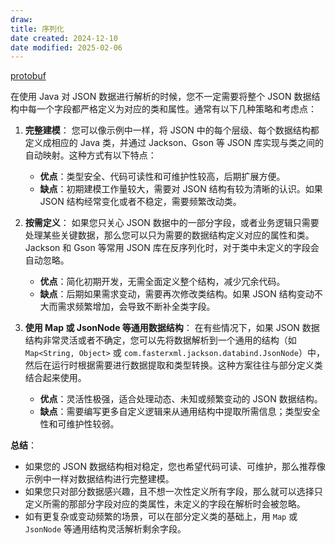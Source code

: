 ```yaml
---
draw:
title: 序列化
date created: 2024-12-10
date modified: 2025-02-06
---
```


[protobuf](protobuf.md)

在使用 Java 对 JSON 数据进行解析的时候，您不一定需要将整个 JSON 数据结构中每一个字段都严格定义为对应的类和属性。通常有以下几种策略和考虑点：

1. **完整建模**：
    您可以像示例中一样，将 JSON 中的每个层级、每个数据结构都定义成相应的 Java 类，并通过 Jackson、Gson 等 JSON 库实现与类之间的自动映射。这种方式有以下特点：
    
    - **优点**：类型安全、代码可读性和可维护性较高，后期扩展方便。
    - **缺点**：初期建模工作量较大，需要对 JSON 结构有较为清晰的认识。如果 JSON 结构经常变化或者不稳定，需要频繁改动类。
2. **按需定义**：
    如果您只关心 JSON 数据中的一部分字段，或者业务逻辑只需要处理某些关键数据，那么您可以只为需要的数据结构定义对应的属性和类。Jackson 和 Gson 等常用 JSON 库在反序列化时，对于类中未定义的字段会自动忽略。
    
    - **优点**：简化初期开发，无需全面定义整个结构，减少冗余代码。
    - **缺点**：后期如果需求变动，需要再次修改类结构。如果 JSON 结构变动不大而需求频繁增加，会导致不断补全类字段。
3. **使用 Map 或 JsonNode 等通用数据结构**：
    在有些情况下，如果 JSON 数据结构非常灵活或者不确定，您可以先将数据解析到一个通用的结构（如 `Map<String, Object>` 或 `com.fasterxml.jackson.databind.JsonNode`）中，然后在运行时根据需要进行数据提取和类型转换。这种方案往往与部分定义类结合起来使用。
    
    - **优点**：灵活性极强，适合处理动态、未知或频繁变动的 JSON 数据结构。
    - **缺点**：需要编写更多自定义逻辑来从通用结构中提取所需信息；类型安全性和可维护性较弱。

**总结**：

- 如果您的 JSON 数据结构相对稳定，您也希望代码可读、可维护，那么推荐像示例中一样对数据结构进行完整建模。
- 如果您只对部分数据感兴趣，且不想一次性定义所有字段，那么就可以选择只定义所需的那部分字段对应的类属性，未定义的字段在解析时会被忽略。
- 如有更复杂或变动频繁的场景，可以在部分定义类的基础上，用 `Map` 或 `JsonNode` 等通用结构灵活解析剩余字段。
